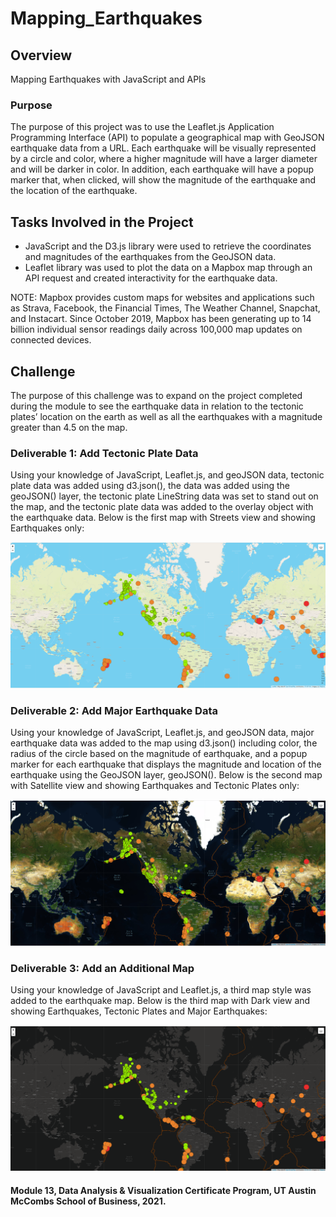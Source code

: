 # Mapping_Earthquakes

## Overview
Mapping Earthquakes with JavaScript and APIs

### Purpose
The purpose of this project was to use the Leaflet.js Application Programming Interface (API) to populate a geographical map with GeoJSON earthquake data from a URL. Each earthquake will be visually represented by a circle and color, where a higher magnitude will have a larger diameter and will be darker in color. In addition, each earthquake will have a popup marker that, when clicked, will show the magnitude of the earthquake and the location of the earthquake.

## Tasks Involved in the Project

- JavaScript and the D3.js library were used to retrieve the coordinates and magnitudes of the earthquakes from the GeoJSON data. 
- Leaflet library was used to plot the data on a Mapbox map through an API request and created interactivity for the earthquake data.

NOTE: Mapbox provides custom maps for websites and applications such as Strava, Facebook, the Financial Times, The Weather Channel, Snapchat, and Instacart. Since October 2019, Mapbox has been generating up to 14 billion individual sensor readings daily across 100,000 map updates on connected devices.

## Challenge

The purpose of this challenge was to expand on the project completed during the module to see the earthquake data in relation to the tectonic plates’ location on the earth as well as all the earthquakes with a magnitude greater than 4.5 on the map.

### Deliverable 1: Add Tectonic Plate Data

Using your knowledge of JavaScript, Leaflet.js, and geoJSON data, tectonic plate data was added using d3.json(), the data was added using the geoJSON() layer, the tectonic plate LineString data was set to stand out on the map, and the tectonic plate data was added to the overlay object with the earthquake data. Below is the first map with Streets view and showing Earthquakes only:

![Streets_earthquakes.png](https://github.com/KimberlyCrawford/Mapping_Earthquakes/blob/main/Streets_earthquakes.png)

### Deliverable 2: Add Major Earthquake Data

Using your knowledge of JavaScript, Leaflet.js, and geoJSON data, major earthquake data was added to the map using d3.json() including color, the radius of the circle based on the magnitude of earthquake, and a popup marker for each earthquake that displays the magnitude and location of the earthquake using the GeoJSON layer, geoJSON(). Below is the second map with Satellite view and showing Earthquakes and Tectonic Plates only:

![Satellite_earthquakes_tectonicplates.png](https://github.com/KimberlyCrawford/Mapping_Earthquakes/blob/main/Satellite_earthquakes_tectonicplates.png)

### Deliverable 3: Add an Additional Map

Using your knowledge of JavaScript and Leaflet.js, a third map style was added to the earthquake map. Below is the third map with Dark view and showing Earthquakes, Tectonic Plates and Major Earthquakes:

![Dark_all.png](https://github.com/KimberlyCrawford/Mapping_Earthquakes/blob/main/Dark_all.png)

#### Module 13, Data Analysis & Visualization Certificate Program, UT Austin McCombs School of Business, 2021.
